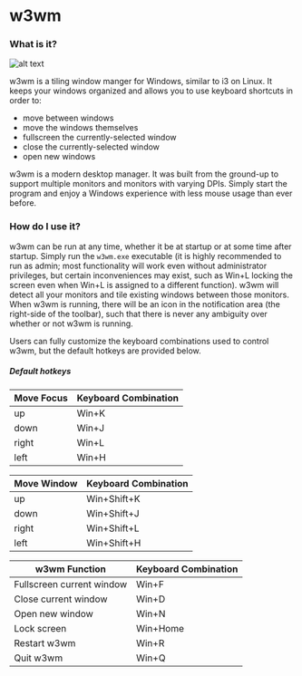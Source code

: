 # w3wm

### What is it?
![alt text](https://github.com/Khouderchah-Alex/w3wm/blob/master/docs/w3wm_Intro.gif "Intro GIF")

w3wm is a tiling window manger for Windows, similar to i3 on Linux.
It keeps your windows organized and allows you to use keyboard shortcuts in order to:
* move between windows
* move the windows themselves
* fullscreen the currently-selected window
* close the currently-selected window
* open new windows

w3wm is a modern desktop manager.
It was built from the ground-up to support multiple monitors and monitors with varying DPIs.
Simply start the program and enjoy a Windows experience with less mouse usage than ever before.

### How do I use it?
w3wm can be run at any time, whether it be at startup or at some time after startup.
Simply run the `w3wm.exe` executable (it is highly recommended to run as admin; most functionality will work even without administrator privileges, but certain inconveniences may exist, such as Win+L locking the screen even when Win+L is assigned to a different function).
w3wm will detect all your monitors and tile existing windows between those monitors.
When w3wm is running, there will be an icon in the notification area (the right-side of the toolbar), such that there is never any ambiguity over whether or not w3wm is running.

Users can fully customize the keyboard combinations used to control w3wm, but the default hotkeys are provided below.

##### Default hotkeys
Move Focus | Keyboard Combination
--- | ---
up | Win+K
down | Win+J
right | Win+L
left | Win+H

Move Window | Keyboard Combination
--- | ---
up | Win+Shift+K
down | Win+Shift+J
right | Win+Shift+L
left | Win+Shift+H

w3wm Function | Keyboard Combination
--- | ---
Fullscreen current window | Win+F
Close current window | Win+D
Open new window | Win+N
Lock screen | Win+Home
Restart w3wm | Win+R
Quit w3wm | Win+Q

